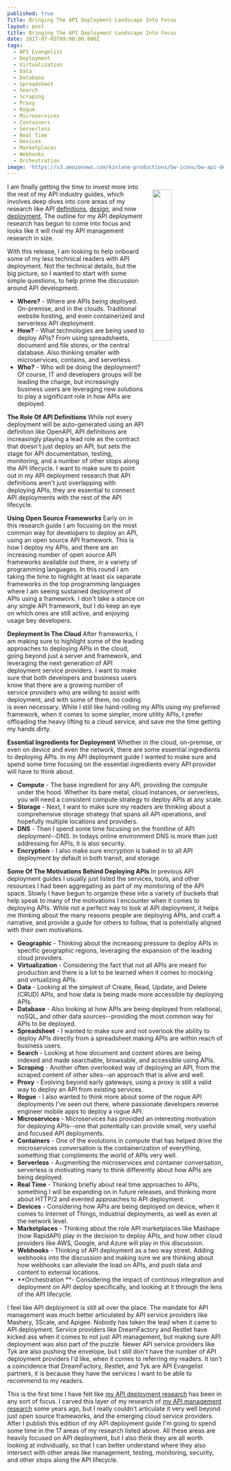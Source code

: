 ```yaml
---
published: true
Title: Bringing The API Deployment Landscape Into Focus
layout: post
title: Bringing The API Deployment Landscape Into Focus
date: 2017-07-05T09:00:00.000Z
tags:
  - API Evangelist
  - Deployment
  - Virtualization
  - Data
  - Database
  - Spreadsheet
  - Search
  - Scraping
  - Proxy
  - Rogue
  - Microservices
  - Containers
  - Serverless
  - Real Time
  - Devices
  - Marketplaces
  - Webhooks
  - Orchestration
image: 'https://s3.amazonaws.com/kinlane-productions/bw-icons/bw-api-deployment.png'
---
```

<p><a href="http://deployment.apievangelist.com/"><img src="https://s3.amazonaws.com/kinlane-productions/bw-icons/bw-api-deployment.png" align="right" width="30%" style="padding: 15px;" /></a></p>I am finally getting the time to invest more into the rest of my API industry guides, which involves deep dives into core areas of my research like API <a href="http://definitions.apievangelist.com/">definitions</a>, <a href="http://design.apievangelist.com/">design</a>, and now <a href="http://deployment.apievangelist.com/">deployment</a>. The outline for my API deployment research has begun to come into focus and looks like it will rival my API management research in size.

With this release, I am looking to help onboard some of my less technical readers with API deployment. Not the technical details, but the big picture, so I wanted to start with some simple questions, to help prime the discussion around API development.

- **Where?** - Where are APIs being deployed. On-premise, and in the clouds. Traditional website hosting, and even containerized and serverless API deployment.
- **How?** - What technologies are being used to deploy APIs? From using spreadsheets, document and file stores, or the central database. Also thinking smaller with microservices, contains, and serverless.
- **Who?** - Who will be doing the deployment? Of course, IT and developers groups will be leading the charge, but increasingly business users are leveraging new solutions to play a significant role in how APIs are deployed.

**The Role Of API Definitions**
While not every deployment will be auto-generated using an API definition like OpenAPI, API definitions are increasingly playing a lead role as the contract that doesn't just deploy an API, but sets the stage for API documentation, testing, monitoring, and a number of other stops along the API lifecycle. I want to make sure to point out in my API deployment research that API definitions aren't just overlapping with deploying APIs, they are essential to connect API deployments with the rest of the API lifecycle.

**Using Open Source Frameworks**
Early on in this research guide I am focusing on the most common way for developers to deploy an API, using an open source API framework. This is how I deploy my APIs, and there are an increasing number of open source API frameworks available out there, in a variety of programming languages. In this round I am taking the time to highlight at least six separate frameworks in the top programming languages where I am seeing sustained deployment of APIs using a framework. I don't take a stance on any single API framework, but I do keep an eye on which ones are still active, and enjoying usage bey developers.

**Deployment In The Cloud**
After frameworks, I am making sure to highlight some of the leading approaches to deploying APIs in the cloud, going beyond just a server and framework, and leveraging the next generation of API deployment service providers. I want to make sure that both developers and business users know that there are a growing number of service providers who are willing to assist with deployment, and with some of them, no coding is even necessary. While I still like hand-rolling my APIs using my preferred framework, when it comes to some simpler, more utility APIs, I prefer offloading the heavy lifting to a cloud service, and save me the time getting my hands dirty.

**Essential Ingredients for Deployment**
Whether in the cloud, on-premise, or even on device and even the network, there are some essential ingredients to deploying APIs. In my API deployment guide I wanted to make sure and spend some time focusing on the essential ingredients every API provider will have to think about.

- **Compute** - The base ingredient for any API, providing the compute under the hood. Whether its bare metal, cloud instances, or serverless, you will need a consistent compute strategy to deploy APIs at any scale.
- **Storage** - Next, I want to make sure my readers are thinking about a comprehensive storage strategy that spans all API operations, and hopefully multiple locations and providers.
- **DNS** - Then I spend some time focusing on the frontline of API deployment--DNS. In todays online environment DNS is more than just addressing for APIs, it is also security.
- **Encryption** - I also make sure encryption is baked in to all API deployment by default in both transit, and storage.

**Some Of The Motivations Behind Deploying APIs**
In previous API deployment guides I usually just listed the services, tools, and other resources I had been aggregating as part of my monitoring of the API space. Slowly I have begun to organize these into a variety of buckets that help speak to many of the motivations I encounter when it comes to deploying APIs. While not a perfect way to look at API deployment, it helps me thinking about the many reasons people are deploying APIs, and craft a narrative, and provide a guide for others to follow, that is potentially aligned with their own motivations.

- **Geographic** - Thinking about the increasing pressure to deploy APIs in specific geographic regions, leveraging the expansion of the leading cloud providers.
- **Virtualization** - Considering the fact that not all APIs are meant for production and there is a lot to be learned when it comes to mocking and virtualizing APIs.
- **Data** - Looking at the simplest of Create, Read, Update, and Delete (CRUD) APIs, and how data is being made more accessible by deploying APIs.
- **Database** - Also looking at how APIs are being deployed from relational, noSQL, and other data sources--providing the most common way for APIs to be deployed.
- **Spreadsheet** - I wanted to make sure and not overlook the ability to deploy APIs directly from a spreadsheet making APIs are within reach of business users.
- **Search** - Looking at how document and content stores are being indexed and made searchable, browsable, and accessible using APIs.
- **Scraping** - Another often overlooked way of deploying an API, from the scraped content of other sites--an approach that is alive and well.
- **Proxy** - Evolving beyond early gateways, using a proxy is still a valid way to deploy an API from existing services.
- **Rogue** - I also wanted to think more about some of the rogue API deployments I've seen out there, where passionate developers reverse engineer mobile apps to deploy a rogue API.
- **Microservices** - Microservices has provided an interesting motivation for deploying APIs--one that potentially can provide small, very useful and focused API deployments.
- **Containers** - One of the evolutions in compute that has helped drive the microservices conversation is the containerization of everything, something that compliments the world of APIs very well.
- **Serverless** - Augmenting the microservices and container conversation, serverless is motivating many to think differently about how APIs are being deployed.
- **Real Time** - Thinking briefly about real time approaches to APIs, something I will be expanding on in future releases, and thinking more about HTTP/2 and evented approaches to API deployment.
- **Devices** - Considering how APis are being deployed on device, when it comes to Internet of Things, industrial deployments, as well as even at the network level.
- **Marketplaces** - Thinking about the role API marketplaces like Mashape (now RapidAPI) play in the decision to deploy APIs, and how other cloud providers like AWS, Google, and Azure will play in this discussion.
- **Webhooks** - Thinking of API deployment as a two way street. Adding webhooks into the discussion and making sure we are thinking about how webhooks can alleviate the load on APIs, and push data and content to external locations.
- **Orchestration **- Considering the impact of continous integration and deployment on API deploy specifically, and looking at it through the lens of the API lifecycle.

I feel like API deployment is still all over the place. The mandate for API management was much better articulated by API service providers like Mashery, 3Scale, and Apigee. Nobody has taken the lead when it came to API deployment. Service providers like DreamFactory and Restlet have kicked ass when it comes to not just API management, but making sure API deployment was also part of the puzzle. Newer API service providers like Tyk are also pushing the envelope, but I still don't have the number of API deployment providers I'd like, when it comes to referring my readers. It isn't a coincidence that DreamFactory, Restlet, and Tyk are API Evangelist partners, it is because they have the services I want to be able to recommend to my readers.

This is the first time I have felt like <a href="http://deployment.apievangelist.com/">my API deployment research</a> has been in any sort of focus. I carved this layer of my research of <a href="http://management.apievangelist.com/">my API management research</a> some years ago, but I really couldn't articulate it very well beyond just open source frameworks, and the emerging cloud service providers. After I publish this edition of my API deployment guide I'm going to spend some time in the 17 areas of my research listed above. All these areas are heavily focused on API deployment, but I also think they are all worth looking at individually, so that I can better understand where they also intersect with other areas like management, testing, monitoring, security, and other stops along the API lifecycle.
